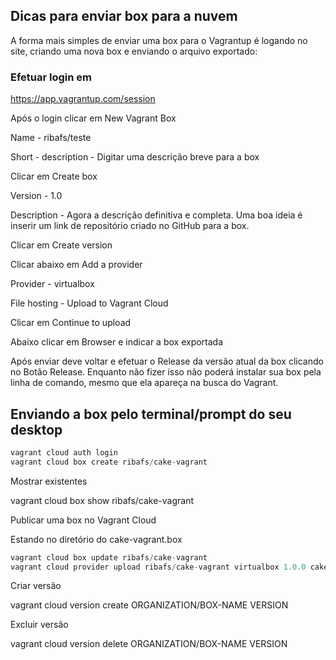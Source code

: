 ## Dicas para enviar box para a nuvem

A forma mais simples de enviar uma box para o Vagrantup é logando no site, criando uma nova box e enviando o arquivo exportado:

### Efetuar login em
https://app.vagrantup.com/session

Após o login clicar em New Vagrant Box

Name - ribafs/teste

Short - description - Digitar uma descrição breve para a box

Clicar em Create box

Version - 1.0

Description - Agora a descrição definitiva e completa. Uma boa ideia é inserir um link de repositório criado no GitHub para a box.

Clicar em Create version

Clicar abaixo em Add a provider

Provider - virtualbox

File hosting - Upload to Vagrant Cloud

Clicar em Continue to upload

Abaixo clicar em Browser e indicar a box exportada

Após enviar deve voltar e efetuar o Release da versão atual da box clicando no Botão Release. Enquanto não fizer isso não poderá instalar sua box pela linha de comando, mesmo que ela apareça na busca do Vagrant.

## Enviando a box pelo terminal/prompt do seu desktop
```php
vagrant cloud auth login
vagrant cloud box create ribafs/cake-vagrant
```
Mostrar existentes

vagrant cloud box show ribafs/cake-vagrant

Publicar uma box no Vagrant Cloud

Estando no diretório do cake-vagrant.box
```php
vagrant cloud box update ribafs/cake-vagrant
vagrant cloud provider upload ribafs/cake-vagrant virtualbox 1.0.0 cake-vagrant.box
```
Criar versão

vagrant cloud version create ORGANIZATION/BOX-NAME VERSION

Excluir versão

vagrant cloud version delete ORGANIZATION/BOX-NAME VERSION


